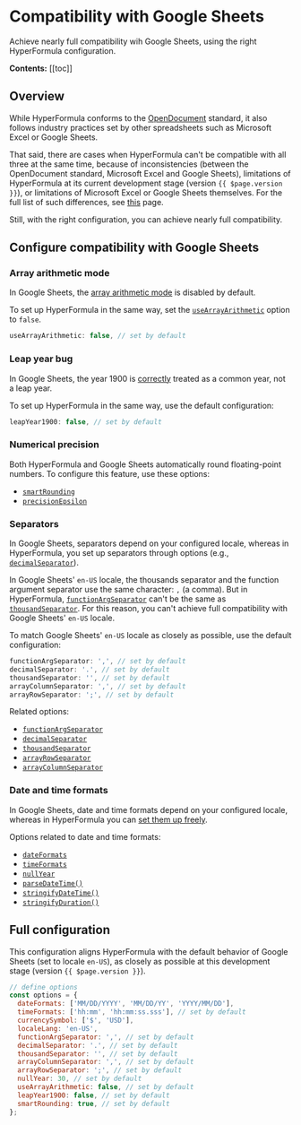 # Compatibility with Google Sheets

Achieve nearly full compatibility wih Google Sheets, using the right HyperFormula configuration.

**Contents:**
[[toc]]

## Overview

While HyperFormula conforms to the [OpenDocument](https://docs.oasis-open.org/office/OpenDocument/v1.3/os/part4-formula/OpenDocument-v1.3-os-part4-formula.html) standard, it also follows industry practices set by other spreadsheets such as Microsoft Excel or Google Sheets.

That said, there are cases when HyperFormula can't be compatible with all three at the same time, because of inconsistencies (between the OpenDocument standard, Microsoft Excel and Google Sheets), limitations of HyperFormula at its current development stage (version `{{ $page.version }}`), or limitations of Microsoft Excel or Google Sheets themselves. For the full list of such differences, see [this](list-of-differences.md) page.

Still, with the right configuration, you can achieve nearly full compatibility.

## Configure compatibility with Google Sheets

### Array arithmetic mode

In Google Sheets, the [array arithmetic mode](arrays.md#array-arithmetic-mode) is disabled by default.

To set up HyperFormula in the same way, set the [`useArrayArithmetic`](../api/interfaces/configparams.md#usearrayarithmetic) option to `false`.

```js
useArrayArithmetic: false, // set by default
```

### Leap year bug

In Google Sheets, the year 1900 is [correctly](https://developers.google.com/sheets/api/guides/formats#about_date_and_time_values) treated as a common year, not a leap year.

To set up HyperFormula in the same way, use the default configuration:

```js
leapYear1900: false, // set by default
```

### Numerical precision

Both HyperFormula and Google Sheets automatically round floating-point numbers. To configure this feature, use these options:
- [`smartRounding`](../api/interfaces/configparams.md#smartrounding)
- [`precisionEpsilon`](../api/interfaces/configparams.md#precisionepsilon)

### Separators

In Google Sheets, separators depend on your configured locale, whereas in HyperFormula, you set up separators through options (e.g., [`decimalSeparator`](../api/interfaces/configparams.md#decimalseparator)).

In Google Sheets'  `en-US` locale, the thousands separator and the function argument separator use the same character: `,` (a comma). But in HyperFormula, [`functionArgSeparator`](../api/interfaces/configparams.md#functionargseparator) can't be the same as [`thousandSeparator`](../api/interfaces/configparams.md#thousandseparator). For this reason, you can't achieve full compatibility with Google Sheets' `en-US` locale.

To match Google Sheets' `en-US` locale as closely as possible, use the default configuration:

```js
functionArgSeparator: ',', // set by default
decimalSeparator: '.', // set by default
thousandSeparator: '', // set by default
arrayColumnSeparator: ',', // set by default
arrayRowSeparator: ';', // set by default
```

Related options:
- [`functionArgSeparator`](../api/interfaces/configparams.md#functionargseparator)
- [`decimalSeparator`](../api/interfaces/configparams.md#decimalseparator)
- [`thousandSeparator`](../api/interfaces/configparams.md#thousandseparator)
- [`arrayRowSeparator`](../api/interfaces/configparams.md#arrayrowseparator)
- [`arrayColumnSeparator`](../api/interfaces/configparams.md#arraycolumnseparator)

### Date and time formats

In Google Sheets, date and time formats depend on your configured locale, whereas in HyperFormula you can [set them up freely](i18n-overview.md#date-and-time-formats).

Options related to date and time formats:
- [`dateFormats`](../api/interfaces/configparams.md#dateformats)
- [`timeFormats`](../api/interfaces/configparams.md#timeformats)
- [`nullYear`](../api/interfaces/configparams.md#nullyear)
- [`parseDateTime()`](../api/interfaces/configparams.md#parsedatetime)
- [`stringifyDateTime()`](../api/interfaces/configparams.md#stringifydatetime)
- [`stringifyDuration()`](../api/interfaces/configparams.md#stringifyduration)

## Full configuration

This configuration aligns HyperFormula with the default behavior of Google Sheets (set to locale `en-US`), as closely as possible at this development stage (version `{{ $page.version }}`).

```js
// define options
const options = {
  dateFormats: ['MM/DD/YYYY', 'MM/DD/YY', 'YYYY/MM/DD'],
  timeFormats: ['hh:mm', 'hh:mm:ss.sss'], // set by default
  currencySymbol: ['$', 'USD'],
  localeLang: 'en-US',
  functionArgSeparator: ',', // set by default
  decimalSeparator: '.', // set by default
  thousandSeparator: '', // set by default
  arrayColumnSeparator: ',', // set by default
  arrayRowSeparator: ';', // set by default
  nullYear: 30, // set by default
  useArrayArithmetic: false, // set by default
  leapYear1900: false, // set by default
  smartRounding: true, // set by default
};
```
